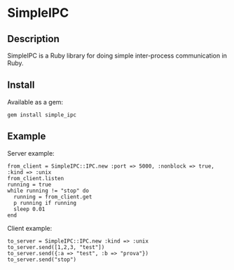 SimpleIPC
=========

Description
-----------

SimpleIPC is a Ruby library for doing simple inter-process communication in Ruby.

Install
-------

Available as a gem:

    gem install simple_ipc

Example
-------

Server example:

    from_client = SimpleIPC::IPC.new :port => 5000, :nonblock => true, :kind => :unix
    from_client.listen
    running = true
    while running != "stop" do
      running = from_client.get
      p running if running
      sleep 0.01
    end


Client example:

    to_server = SimpleIPC::IPC.new :kind => :unix
    to_server.send([1,2,3, "test"])
    to_server.send({:a => "test", :b => "prova"})
    to_server.send("stop")
